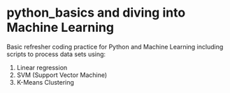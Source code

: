 # python_basics and diving into Machine Learning
Basic refresher coding practice for Python and Machine Learning including scripts to process data sets using:
1. Linear regression
2. SVM (Support Vector Machine)
3. K-Means Clustering
